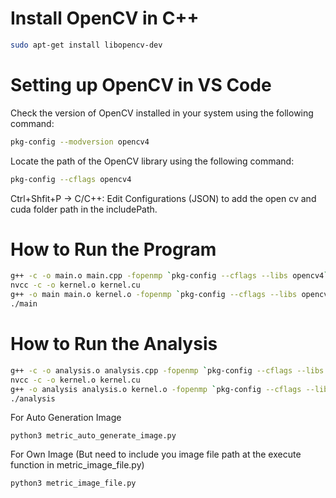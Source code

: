 # Install OpenCV in C++

```bash
sudo apt-get install libopencv-dev
```

# Setting up OpenCV in VS Code

Check the version of OpenCV installed in your system using the following command:

```bash
pkg-config --modversion opencv4
```

Locate the path of the OpenCV library using the following command:

```bash
pkg-config --cflags opencv4
```

Ctrl+Shfit+P -> C/C++: Edit Configurations (JSON) to add the open cv and cuda folder path in the includePath.

# How to Run the Program

```bash
g++ -c -o main.o main.cpp -fopenmp `pkg-config --cflags --libs opencv4` -std=c++17
nvcc -c -o kernel.o kernel.cu
g++ -o main main.o kernel.o -fopenmp `pkg-config --cflags --libs opencv4` -L/usr/local/cuda/lib64 -lcudart
./main
```

# How to Run the Analysis

```bash
g++ -c -o analysis.o analysis.cpp -fopenmp `pkg-config --cflags --libs opencv4` -std=c++17
nvcc -c -o kernel.o kernel.cu
g++ -o analysis analysis.o kernel.o -fopenmp `pkg-config --cflags --libs opencv4` -L/usr/local/cuda/lib64 -lcudart
./analysis
```

For Auto Generation Image

```
python3 metric_auto_generate_image.py
```

For Own Image (But need to include you image file path at the execute function in metric_image_file.py)

```
python3 metric_image_file.py
```
